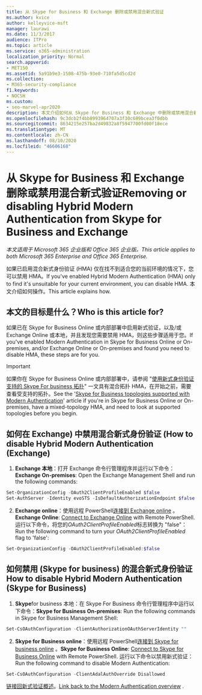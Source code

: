 ```yaml
---
title: 从 Skype for Business 和 Exchange 删除或禁用混合新式验证
ms.author: kvice
author: kelleyvice-msft
manager: laurawi
ms.date: 11/3/2017
audience: ITPro
ms.topic: article
ms.service: o365-administration
localization_priority: Normal
search.appverid:
- MET150
ms.assetid: 5a91b9e3-1508-475b-93e0-710fa5d5cd2d
ms.collection:
- M365-security-compliance
f1.keywords:
- NOCSH
ms.custom:
- seo-marvel-apr2020
description: 本文介绍如何从 Skype for Business 和 Exchange 中删除或禁用混合新式身份验证。
ms.openlocfilehash: 9c3dcb2f4bb8993964707a3f30c699bcea3f0dbb
ms.sourcegitcommit: 8634215e257ba2d49832a8f5947700fd00f18ece
ms.translationtype: MT
ms.contentlocale: zh-CN
ms.lasthandoff: 08/10/2020
ms.locfileid: "46606168"
---
```

# <a name="removing-or-disabling-hybrid-modern-authentication-from-skype-for-business-and-exchange"></a><span data-ttu-id="b96dd-103">从 Skype for Business 和 Exchange 删除或禁用混合新式验证</span><span class="sxs-lookup"><span data-stu-id="b96dd-103">Removing or disabling Hybrid Modern Authentication from Skype for Business and Exchange</span></span>

<span data-ttu-id="b96dd-104">*本文适用于 Microsoft 365 企业版和 Office 365 企业版。*</span><span class="sxs-lookup"><span data-stu-id="b96dd-104">*This article applies to both Microsoft 365 Enterprise and Office 365 Enterprise.*</span></span>

<span data-ttu-id="b96dd-105">如果已启用混合新式身份验证 (HMA) 仅在找不到适合您的当前环境的情况下，您可以禁用 HMA。</span><span class="sxs-lookup"><span data-stu-id="b96dd-105">If you've enabled Hybrid Modern Authentication (HMA) only to find it's unsuitable for your current environment, you can disable HMA.</span></span> <span data-ttu-id="b96dd-106">本文介绍如何操作。</span><span class="sxs-lookup"><span data-stu-id="b96dd-106">This article explains how.</span></span>
  
## <a name="who-is-this-article-for"></a><span data-ttu-id="b96dd-107">本文的目标是什么？</span><span class="sxs-lookup"><span data-stu-id="b96dd-107">Who is this article for?</span></span>

<span data-ttu-id="b96dd-108">如果已在 Skype for Business Online 或内部部署中启用新式验证，以及/或 Exchange Online 或本地，并且发现您需要禁用 HMA，则这些步骤适用于您。</span><span class="sxs-lookup"><span data-stu-id="b96dd-108">If you've enabled Modern Authentication in Skype for Business Online or On-premises, and/or Exchange Online or On-premises and found you need to disable HMA, these steps are for you.</span></span>

> [!IMPORTANT]
> <span data-ttu-id="b96dd-109">如果你在 Skype for Business Online 或内部部署中，请参阅 "[使用新式身份验证支持的 Skype For business 拓扑](https://technet.microsoft.com/library/mt803262.aspx)" 一文具有混合拓扑 HMA，在开始之前，需要查看受支持的拓扑。</span><span class="sxs-lookup"><span data-stu-id="b96dd-109">See the '[Skype for Business topologies supported with Modern Authentication](https://technet.microsoft.com/library/mt803262.aspx)' article if you're in Skype for Business Online or On-premises, have a mixed-topology HMA, and need to look at supported topologies before you begin.</span></span>
  
## <a name="how-to-disable-hybrid-modern-authentication-exchange"></a><span data-ttu-id="b96dd-110">如何在 Exchange) 中禁用混合新式身份验证 (</span><span class="sxs-lookup"><span data-stu-id="b96dd-110">How to disable Hybrid Modern Authentication (Exchange)</span></span>

1. <span data-ttu-id="b96dd-111">**Exchange 本地**：打开 Exchange 命令行管理程序并运行以下命令：</span><span class="sxs-lookup"><span data-stu-id="b96dd-111">**Exchange On-premises**: Open the Exchange Management Shell and run the following commands:</span></span> 

```powershell
Set-OrganizationConfig -OAuth2ClientProfileEnabled $false
Set-AuthServer -Identity evoSTS -IsDefaultAuthorizationEndpoint $false
```

2. <span data-ttu-id="b96dd-112">**Exchange online**：使用远程 PowerShell[连接到 Exchange online](https://docs.microsoft.com/powershell/exchange/exchange-online/connect-to-exchange-online-powershell/connect-to-exchange-online-powershell) 。</span><span class="sxs-lookup"><span data-stu-id="b96dd-112">**Exchange Online**: [Connect to Exchange Online](https://docs.microsoft.com/powershell/exchange/exchange-online/connect-to-exchange-online-powershell/connect-to-exchange-online-powershell) with Remote PowerShell.</span></span> <span data-ttu-id="b96dd-113">运行以下命令，将您的*OAuth2ClientProfileEnabled*标志转换为 "false"：</span><span class="sxs-lookup"><span data-stu-id="b96dd-113">Run the following command to turn your  *OAuth2ClientProfileEnabled*  flag to 'false':</span></span>

```powershell    
Set-OrganizationConfig -OAuth2ClientProfileEnabled:$false
```
    
## <a name="how-to-disable-hybrid-modern-authentication-skype-for-business"></a><span data-ttu-id="b96dd-114">如何禁用 (Skype for business) 的混合新式身份验证</span><span class="sxs-lookup"><span data-stu-id="b96dd-114">How to disable Hybrid Modern Authentication (Skype for Business)</span></span>

1. <span data-ttu-id="b96dd-115">**Skype**for business 本地：在 Skype For Business 命令行管理程序中运行以下命令：</span><span class="sxs-lookup"><span data-stu-id="b96dd-115">**Skype for Business On-premises**: Run the following commands in Skype for Business Management Shell:</span></span>

```powershell
Set-CsOAuthConfiguration -ClientAuthorizationOAuthServerIdentity ""
```

2. <span data-ttu-id="b96dd-116">**Skype for Business online**：使用远程 PowerShell[连接到 Skype for business online](https://docs.microsoft.com/office365/enterprise/powershell/manage-skype-for-business-online-with-office-365-powershell) 。</span><span class="sxs-lookup"><span data-stu-id="b96dd-116">**Skype for Business Online**: [Connect to Skype for Business Online](https://docs.microsoft.com/office365/enterprise/powershell/manage-skype-for-business-online-with-office-365-powershell) with Remote PowerShell.</span></span> <span data-ttu-id="b96dd-117">运行以下命令以禁用新式验证：</span><span class="sxs-lookup"><span data-stu-id="b96dd-117">Run the following command to disable Modern Authentication:</span></span>

```powershell    
Set-CsOAuthConfiguration -ClientAdalAuthOverride Disallowed
```

<span data-ttu-id="b96dd-118">[链接回新式验证概述](hybrid-modern-auth-overview.md)。</span><span class="sxs-lookup"><span data-stu-id="b96dd-118">[Link back to the Modern Authentication overview](hybrid-modern-auth-overview.md) .</span></span> 
  

